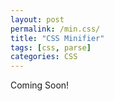 ```yaml
---
layout: post
permalink: /min.css/
title: "CSS Minifier"
tags: [css, parse]
categories: CSS
---
```


Coming Soon!
